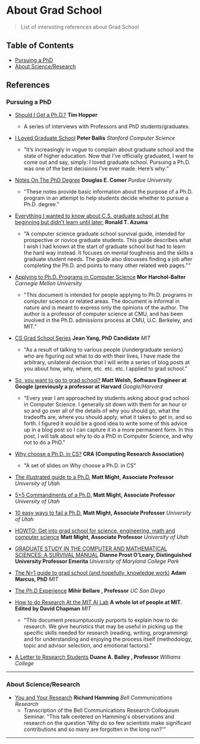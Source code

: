 About Grad School
=====

> List of interesting references about Grad School

Table of Contents
---

- [Pursuing a PhD](#pursuing-phd)
- [About Science/Research](#science-research)

References
---

### Pursuing a PhD
- [Should I Get a Ph.D.?](http://shouldigetaphd.com/) **Tim Hopper**
  - A series of interviews with Professors and PhD students/graduates.
- [I Loved Graduate School](http://www.bailis.org/blog/i-loved-graduate-school/) **Peter Bailis** *Stanford Computer Science*
  - "It’s increasingly in vogue to complain about graduate school and the state of higher education. Now that I’ve officially graduated, I want to come out and say, simply: I loved graduate school. Pursuing a Ph.D. was one of the best decisions I’ve ever made. Here’s why:"
- [Notes On The PhD Degree](https://www.cs.purdue.edu/homes/dec/essay.phd.html) **Douglas E. Comer** *Purdue University*
  - "These notes provide basic information about the purpose of a Ph.D. program in an attempt to help students decide whether to pursue a Ph.D. degree."

- [Everything I wanted to know about C.S. graduate school at the beginning but didn't learn until later.](http://www.cs.virginia.edu/~robins/PhD.html) **Ronald T. Azuma**
  - "A computer science graduate school survival guide, intended for prospective or novice graduate students. This guide describes what I wish I had known at the start of graduate school but had to learn the hard way instead. It focuses on mental toughness and the skills a graduate student needs. The guide also discusses finding a job after completing the Ph.D. and points to many other related web pages.""
- [Applying to Ph.D. Programs in Computer Science](http://www.cs.cmu.edu/~harchol/gradschooltalk.pdf) **Mor Harchol-Balter** *Carnegie Mellon University*
  - "This document is intended for people applying to Ph.D. programs in computer science or related areas. The document is informal in nature and is meant to express only the opinions of the author. The author is a professor of computer science at CMU, and has been involved in the Ph.D. admissions process at CMU, U.C. Berkeley, and MIT."
- [CS Grad School Series](http://jxyzabc.blogspot.com.br/2008/08/cs-grad-school-part-1-deciding-to-apply.html) **Jean Yang, PhD Candidate** *MIT*
  - "As a result of talking to various people (/undergraduate seniors) who are figuring out what to do with their lives, I have made the arbitrary, unilateral decision that I will write a series of blog posts at you about how, why, where, etc. etc. etc. I applied to grad school."
- [So, you want to go to grad school?](http://matt-welsh.blogspot.com.br/2010/09/so-you-want-to-go-to-grad-school.html) **Matt Welsh, Software Engineer at Google (previously a professor at Harvard** *Google/Harvard*
  - "Every year I am approached by students asking about grad school in Computer Science. I generally sit down with them for an hour or so and go over all of the details of why you should go, what the tradeoffs are, where you should apply, what it takes to get in, and so forth. I figured it would be a good idea to write some of this advice up in a blog post so I can capture it in a more permanent form. In this post, I will talk about why to do a PhD in Computer Science, and why not to do a PhD."
- [Why choose a Ph.D. in CS?](http://cra.org/uploads/documents/resources/student/why.cs_.phd_.pdf) **CRA (Computing Research Association)**
  - "A set of slides on Why choose a Ph.D. in CS"
- [The illustrated guide to a Ph.D.](http://matt.might.net/articles/phd-school-in-pictures/) **Matt Might, Associate Professor** *University of Utah*
- [5+5 Commandments of a Ph.D.](http://matt.might.net/articles/phd-commandments/) **Matt Might, Associate Professor** *University of Utah*
- [10 easy ways to fail a Ph.D.](http://matt.might.net/articles/ways-to-fail-a-phd/) **Matt Might, Associate Professor** *University of Utah*
- [HOWTO: Get into grad school for science, engineering, math and computer science](http://matt.might.net/articles/how-to-apply-and-get-in-to-graduate-school-in-science-mathematics-engineering-or-computer-science/) **Matt Might, Associate Professor** *University of Utah*
- [GRADUATE STUDY IN THE COMPUTER AND MATHEMATICAL SCIENCES: A SURVIVAL MANUAL](https://www.cs.umd.edu/users/oleary/gradstudy/gradstudy.html) **Dianne Prost O'Leary, Distinguished University Professor Emerita** *University of Maryland College Park*
- [The N=1 guide to grad school (and hopefully, knowledge work)](http://marcua.net/writing/gradschool-guide/) **Adam Marcus, PhD** *MIT*
- [The Ph.D Experience](http://cseweb.ucsd.edu/~mihir/phd.html) **Mihir Bellare , Professor** *UC San Diego*
- [How to do Research At the MIT AI Lab](http://www.cs.indiana.edu/mit.research.how.to.html) **A whole lot of people at MIT. Edited by David Chapman** *MIT*
  - "This document presumptuously purports to explain how to do research. We give heuristics that may be useful in picking up the specific skills needed for research (reading, writing, programming) and for understanding and enjoying the process itself (methodology, topic and advisor selection, and emotional factors)."
- [A Letter to Research Students](http://dept.cs.williams.edu/~bailey/p/research.pdf) **Duane A. Bailey , Professor** *Williams College*

-------

### About Science/Research
- [You and Your Research](http://www.cs.virginia.edu/~robins/YouAndYourResearch.html) **Richard Hamming** *Bell Communications Research*
  - Transcription of the Bell Communications Research Colloquium Seminar. "This talk centered on Hamming's observations and research on the question 'Why do so few scientists make significant contributions and so many are forgotten in the long run?'"

-----
